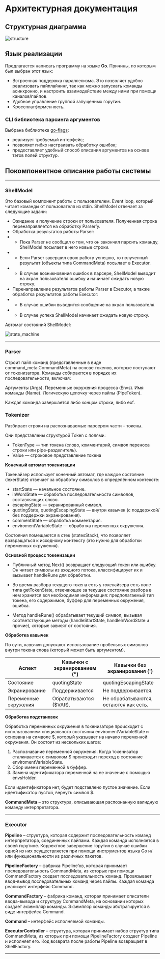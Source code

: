 # Архитектурная документация

## Структурная диаграмма

![structure](../assets/structure.png)

## Язык реализации

Предлагается написать программу на языке **Go**. Причины, по которым был выбран этот язык:
- Встроенная поддержка параллелизма. Это позволяет удобно реализовать пайплайнинг, так как можно запускать команды асинхронно, и настроить взаимодействие между ними при помощи каналов/пайпов.
- Удобное управление группой запущенных горутин.
- Кроссплатформенность.

### CLI библиотека парсинга аргументов

Выбрана библиотека [go-flags](https://pkg.go.dev/github.com/jessevdk/go-flags):
- реализует требуемый интерфейс;
- позволяет гибко настраивать обработку ошибок;
- предоставляет удобный способ описания аргументов на основе тэгов полей структур.

## Покомпонентное описание работы системы

---

### ShellModel 

Это базовый компонент работы с пользователем. Event loop, который читает команды от пользователя из stdin. ShellModel отвечает за следующие задачи:
- Ожидание и получение строки от пользователя. Полученная строка перенаправляется на обработку Parser’у.
- Обработка результатов работы Parser:
- - Пока Parser не сообщил о том, что он закончил парсить команду, ShellModel посылает в него новые строки.
- - Если Parser завершил свою работу успешно, то полученный результат (объекты типа CommandMeta) посылает в Executor.
- - В случае возникновения ошибок в парсере, ShellModel выводит на экран пользователя ошибку и начинает ожидать новую строку.
- Перенаправление результатов работы Parser в Executor, а также обработка результатов работы Executor:
- - В случае ошибки выводится сообщение на экран пользователя.
- - В случае успеха ShellModel начинает ожидать новую строку.

Автомат состояний ShellModel:

![state_machine](../assets/state_machine.png)

---

### Parser

Строит пайп команд (представленные в виде command_meta.CommandMeta) на основе токенов, которые поступают от токенизатора. Команды собираются в порядке их последовательности, включая:

Аргументы (Args).
Переменные окружения процесса (Envs).
Имя команды (Name).
Логическую цепочку через пайпы (PipeToken).

Каждая команда завершается либо концом строки, либо eof.

### Tokenizer

Разбирает строки на распознаваемые парсером части – токены. 

Они представлены структурой Token с полями:
- TokenType — тип токена (слово, комментарий, символ переноса строки или pipe-разделитель).
- Value — строковое представление токена

**Конечный автомат токенизации**

Токенайзер использует конечный автомат, где каждое состояние (lexerState) отвечает за обработку символов в определённом контексте:

- startState — начальное состояние.
- inWordState — обработка последовательности символов, составляющих слово.
- escapingState — экранированный символ.
- quotingState, quotingEscapingState — внутри кавычек (с поддержкой/без поддержки экранирования).
- commentState — обработка комментария.
- enviromentVariableState — обработка переменных окружения.

Состояния помещаются в стек (statesStack), что позволяет возвращаться к исходному контексту (это нужно для обработки переменных окружения).

**Основной процесс токенизации**

- Публичный метод Next() возвращает следующий токен или ошибку. Он читает символы из входного потока, классифицирует их и вызывает handleRune для обработки.

- Во время разбора текущего токена есть у токенайзера есть поле типа getTokenState, отвечающее за текущее состояние разбора в нем хранится вся необходимая информация: предполагаемый тип токена, его содержимое, буффер для переменных окружения, ошибка.

- Метод handleRune() обрабатывает текущий символ, вызывая соответствующие методы (handleStartState, handleInWordState и прочие), которые зависят от состояния.

**Обработка кавычек**

По сути, кавычки допускают использование пробельных символов внутри токена слова (который может быть аргументом). 

|Аспект|Кавычки с экранированием (")|Кавычки без экранирования (')|
|----------|----------|----------|
|Состояние|quotingState|quotingEscapingState|
|Экранирование|Поддерживается|Не поддерживается.|
|Переменные окружения|Обрабатываются ($VAR).|Не обрабатываются, остаются как есть.|

**Обработка подстановок**

Обработка переменных окружения в токенизаторе происходит с использованием специального состояния enviromentVariableState и основана на символе $, который указывает на начало переменной окружения. Он состоит из нескольких шагов:

1. Распознавание переменной окружения. Когда токенизатор сталкивается с символом $ происходит переход в состояние enviromentVariableState.
2. Сбор имени переменной в буффер.
3. Замена идентификатора переменной на ее значение с помощью envsHolder.

Если идентификатора нет, будет подставлено пустое значение. Если идентификатор пустой, вернуть символ $.

**CommandMeta** – это структура, описывающая распознанную валидную команду интерпретатора.

---

### Executor

**Pipeline** – структура, которая содержит последовательность команд интерпретатора, соединенных пайпами. Каждая команда исполняется в своей горутине. Корректное завершение горутин в случае ошибки одной из них осуществляется при помощи инструментов языка Go и/или функциональности из различных пакетов.

**PipelineFactory** – фабрика Pipeline’ов, которая принимает последовательность CommandMeta, из которых при помощи CommandFactory создает последовательность команд. Провязывает ввод-вывод последовательных команд через пайпы. Каждая команда реализует интерфейс Command.

**CommandFactory** – фабрика команд, которая принимает описатели ввода-вывода и структуру CommandMeta, на основании которых создает экземпляр команды. Экземпляр команды абстрагируется в виде интерфейса Command.

**Command** – интерфейс исполняемой команды.

**ExecutorController** – структура, которая принимает набор структур типа CommandMeta, из которых при помощи PipelineFactory создает Pipeline и исполняет его. Код возврата после работы Pipeline возвращает в ShellFactory.

---
